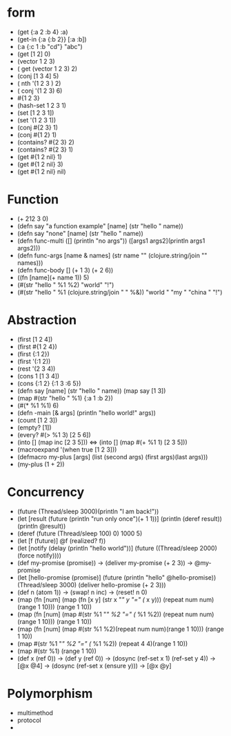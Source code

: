 # form
- (get {:a 2 :b 4} :a)
- (get-in {:a {:b 2}} [:a :b])
- (:a {:c 1 :b "cd"} "abc")
- (get [1 2] 0)
- (vector 1 2 3)
- ( get (vector 1 2 3) 2)
- (conj [1 3 4] 5)
- ( nth '(1 2 3 ) 2)
- ( conj '(1 2 3) 6)
- #{1 2 3}
- (hash-set 1 2 3 1)
- (set [1 2 3 1])
- (set '(1 2 3 1))
- (conj #{2 3} 1)
- (conj #{1 2} 1)
- (contains? #{2 3} 2)
- (contains? #{2 3} 1)
- (get #{1 2 nil} 1)
- (get #{1 2 nil} 3)
- (get #{1 2 nil} nil)

# Function
- (+ 212 3 0)
- (defn say  "a function example" [name] (str "hello " name))
- (defn say "none" [name] (str "hello " name))
- (defn func-multi ([] (println "no args")) ([args1 args2](println args1 args2)))
- (defn func-args [name & names] (str name "" (clojure.string/join "" names)))
- (defn func-body [] (+ 1 3) (+ 2 6))
- ((fn [name](+ name 1)) 5)
- (#(str "hello " %1 %2) "world" "!")
- (#(str "hello " %1 (clojure.string/join " " %&)) "world " "my " "china " "!")

# Abstraction
- (first [1 2 4])
- (first #{1 2 4})
- (first {:1 2})
- (first '(:1 2))
- (rest '(2 3 4))
- (cons 1 [1 3 4])
- (cons {:1 2} {:1 3 :6 5})
- (defn  say [name] (str "hello " name)) (map say [1 3])
- (map #(str "hello " %1) {:a 1 :b 2})
- (#(* %1 %1) 6)
- (defn -main [& args] (println "hello world!" args))
- (count [1  2 3])
- (empty? [1])
- (every? #(> %1 3) [2 5 6])
- (into [] (map inc [2 3 5])) <=>  (into [] (map #(+ %1 1) [2 3 5]))
- (macroexpand '(when true [1 2 3]))
- (defmacro my-plus [args] (list (second args) (first args)(last args)))
- (my-plus (1 + 2))

# Concurrency
- (future (Thread/sleep 3000)(println "I am back!"))
- (let [result (future (println "run only once")(+ 1 1))] (println (deref result)) (println @result))
- (deref (future (Thread/sleep 100) 0) 1000 5)
- (let [f (future)] @f (realized? f))
- (let [notify (delay (println "hello world"))] (future ((Thread/sleep 2000) (force notify))))
- (def my-promise (promise)) -> (deliver my-promise (+ 2 3)) -> @my-promise
- (let [hello-promise (promise)] (future (println "hello" @hello-promise)) (Thread/sleep 3000) (deliver hello-promise (+ 2 3)))
- (def n (atom 1)) -> (swap! n inc) -> (reset! n 0)
- (map (fn [num] (map (fn [x y] (str x "*" y "=" (* x y))) (repeat num num) (range 1 10))) (range 1 10))
- (map (fn [num] (map #(str %1 "*" %2 "=" (* %1 %2)) (repeat num num) (range 1 10))) (range 1 10))
- (map (fn [num] (map #(str %1 %2)(repeat num num)(range 1 10))) (range 1 10))
- (map #(str %1 "*" %2 "=" (* %1 %2)) (repeat 4 4)(range 1 10))
- (map #(str %1) (range 1 10))
- (def x (ref 0)) ->  (def y (ref 0)) -> (dosync (ref-set x 1) (ref-set y 4)) -> [@x @4] -> (dosync (ref-set x (ensure y))) -> [@x @y]

# Polymorphism
- multimethod
- protocol
- 